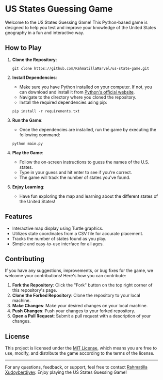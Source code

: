 # US States Guessing Game

Welcome to the US States Guessing Game! This Python-based game is designed to help you test and improve your knowledge of the United States geography in a fun and interactive way.

## How to Play

1. **Clone the Repository**: 
    ```
    git clone https://github.com/RahmatillaMarvel/us-state-game.git
    ```

2. **Install Dependencies**:
    - Make sure you have Python installed on your computer. If not, you can download and install it from [Python's official website](https://www.python.org/).
    - Navigate to the directory where you cloned the repository.
    - Install the required dependencies using pip:
    ```
    pip install -r requirements.txt
    ```

3. **Run the Game**:
    - Once the dependencies are installed, run the game by executing the following command:
    ```
    python main.py
    ```

4. **Play the Game**:
    - Follow the on-screen instructions to guess the names of the U.S. states.
    - Type in your guess and hit enter to see if you're correct.
    - The game will track the number of states you've found.

5. **Enjoy Learning**: 
    - Have fun exploring the map and learning about the different states of the United States!

## Features

- Interactive map display using Turtle graphics.
- Utilizes state coordinates from a CSV file for accurate placement.
- Tracks the number of states found as you play.
- Simple and easy-to-use interface for all ages.

## Contributing

If you have any suggestions, improvements, or bug fixes for the game, we welcome your contributions! Here's how you can contribute:

1. **Fork the Repository**: Click the "Fork" button on the top right corner of this repository's page.
2. **Clone the Forked Repository**: Clone the repository to your local machine.
3. **Make Changes**: Make your desired changes on your local machine.
4. **Push Changes**: Push your changes to your forked repository.
5. **Open a Pull Request**: Submit a pull request with a description of your changes.

## License

This project is licensed under the [MIT License](LICENSE), which means you are free to use, modify, and distribute the game according to the terms of the license.

---

For any questions, feedback, or support, feel free to contact [Rahmatilla Xudoyberdiyev](https://github.com/RahmatillaMarvel). Enjoy playing the US States Guessing Game!
